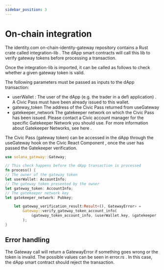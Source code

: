 ```yaml
---
sidebar_position: 3
---
```


# On-chain integration

The identity.com on-chain-identity-gateway repository contains a Rust crate called integration-lib . The dApp smart contracts will call this lib to verify gateway tokens before processing a transaction.

Once the integration-lib is imported, it can be called as follows to check whether a given gateway token is valid.

The following parameters must be passed as inputs to the dApp transaction:

- userWallet : The user of the dApp (e.g. the trader in a defi application) . A Civic Pass must have been already issued to this wallet.
- gateway_token The address of the Civic Pass returned from useGateway
- gatekeeper_network The gatekeeper network on which the Civic Pass has been issued. Please contact a Civic account manager for the specific Gatekeeper Network you should use. For more information about Gatekeeper Networks, see here .

The Civic Pass (gateway token) can be accessed in the dApp through the useGateway hook on the Civic React Component , once the user has passed the Gatekeeper verification.

```rust
use solana_gateway::Gateway;

// This check happens before the dApp transaction is processed
fn process() {
// The owner of the gateway token
let userWallet: AccountInfo;
// The gateway token presented by the owner
let gateway_token: AccountInfo;
// The gatekeeper network key
let gatekeeper_network: Pubkey;

    let gateway_verification_result:Result<(), GatewayError> =
        Gateway::verify_gateway_token_account_info(
            &gateway_token_account_info, &userWallet.key, &gatekeeper
        );
}
```

## Error handling

The Gateway call will return a GatewayError if something goes wrong or the token is invalid. The possible values can be seen in error.rs . In this case, the dApp smart contract should reject the transaction.
